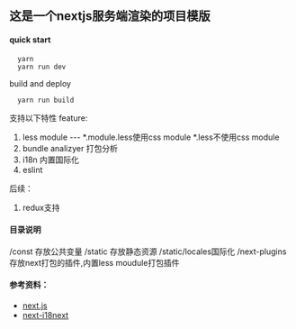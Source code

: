 ## 这是一个nextjs服务端渲染的项目模版

#### quick start

```
  yarn
  yarn run dev
```
build and deploy
```
  yarn run build
```

支持以下特性 feature:
  1. less module --- *.module.less使用css module *.less不使用css module
  2. bundle analizyer 打包分析 
  3. i18n 内置国际化
  4. eslint

后续：
  1. redux支持

#### 目录说明
/const 存放公共变量
/static 存放静态资源 /static/locales国际化
/next-plugins 存放next打包的插件,内置less moudule打包插件

#### 参考资料：
- [next.js](https://nextjs.org)
- [next-i18next](https://github.com/isaachinman/next-i18next)